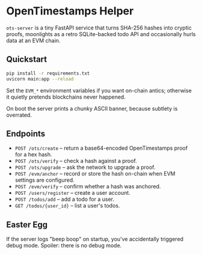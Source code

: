 # OpenTimestamps Helper

`ots-server` is a tiny FastAPI service that turns SHA-256 hashes into cryptic
proofs, moonlights as a retro SQLite-backed todo API and occasionally hurls
data at an EVM chain.

## Quickstart

```bash
pip install -r requirements.txt
uvicorn main:app --reload
```

Set the `EVM_*` environment variables if you want on-chain antics; otherwise it
quietly pretends blockchains never happened.

On boot the server prints a chunky ASCII banner, because subtlety is overrated.

## Endpoints

- `POST /ots/create` – return a base64-encoded OpenTimestamps proof for a hex hash.
- `POST /ots/verify` – check a hash against a proof.
- `POST /ots/upgrade` – ask the network to upgrade a proof.
- `POST /evm/anchor` – record or store the hash on-chain when EVM settings are configured.
- `POST /evm/verify` – confirm whether a hash was anchored.
- `POST /users/register` – create a user account.
- `POST /todos/add` – add a todo for a user.
- `GET /todos/{user_id}` – list a user's todos.

## Easter Egg

If the server logs "beep boop" on startup, you've accidentally triggered
debug mode. Spoiler: there is no debug mode.

<!-- The cake is a lie, but the timestamps are real. -->


